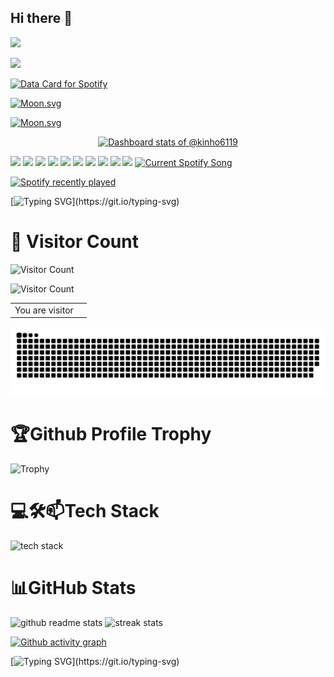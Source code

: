 ## Hi there 👋

![](https://github.com/kinho6119/kinho6119/raw/main/github-header-image.png)

![](https://github-contributor-stats.vercel.app/api?username=kinho6119&limit=5&theme=dark&combine_all_yearly_contributions=true)



<a href="https://data-card-for-spotify.herokuapp.com/card?user_id=31gzoeut7lw4cz7v54tofk4f6m3i">
  <img src="https://data-card-for-spotify.herokuapp.com/api/card?user_id=31gzoeut7lw4cz7v54tofk4f6m3i" alt="Data Card for Spotify">
</a>

[![Moon.svg](https://dday-widget.minung.dev/widget?theme=theme2&text=New%20Year%20%F0%9F%99%82&date=2024-01-01&startDate=2023-01-01)](https://dday-widget.minung.dev)

[![Moon.svg](https://moon-svg.minung.dev/moon.svg?date=1997-07-23&size=200&theme=ray&rotate=0)](https://moon-svg.minung.dev)

<a href="https://next.ossinsight.io/widgets/official/compose-user-dashboard-stats?user_id=109323159" target="_blank" style="display: block" align="center">
  <picture>
    <source media="(prefers-color-scheme: dark)" srcset="https://next.ossinsight.io/widgets/official/compose-user-dashboard-stats/thumbnail.png?user_id=109323159&image_size=auto&color_scheme=dark" width="771" height="auto">
    <img alt="Dashboard stats of @kinho6119" src="https://next.ossinsight.io/widgets/official/compose-user-dashboard-stats/thumbnail.png?user_id=109323159&image_size=auto&color_scheme=light" width="771" height="auto">
  </picture>
</a>

<!-- Made with [OSS Insight](https://ossinsight.io/) -->

![](http://github-profile-summary-cards.vercel.app/api/cards/profile-details?username=kinho6119&theme=github)
![](http://github-profile-summary-cards.vercel.app/api/cards/productive-time?username=kinho6119&theme=github&utcOffset=8)
![](http://github-profile-summary-cards.vercel.app/api/cards/profile-details?username=kinho6119&theme=github_dark)
![](http://github-profile-summary-cards.vercel.app/api/cards/productive-time?username=kinho6119&theme=github_dark&utcOffset=8)
![](http://github-profile-summary-cards.vercel.app/api/cards/profile-details?username=kinho6119&theme=dark)
![](http://github-profile-summary-cards.vercel.app/api/cards/stats?username=kinho6119&theme=dark)
![](http://github-profile-summary-cards.vercel.app/api/cards/stats?username=vn7n24fzkq&theme=algolia)
![](http://github-profile-summary-cards.vercel.app/api/cards/profile-details?username=vn7n24fzkq&theme=vue)
![](http://github-profile-summary-cards.vercel.app/api/cards/stats?username=vn7n24fzkq&theme=vue)
![](http://github-profile-summary-cards.vercel.app/api/cards/productive-time?username=vn7n24fzkq&theme=vue&utcOffset=8)
<a href="https://open.spotify.com/user/31gzoeut7lw4cz7v54tofk4f6m3i">
  <picture>
    <source media="(prefers-color-scheme: light), (prefers-color-scheme: no-preference)" srcset="https://kinho6119.pythonanywhere.com?theme=light&scan=true&spin=true" />
    <source media="(prefers-color-scheme: dark)" srcset="https://kinho6119.pythonanywhere.com?theme=dark&scan=true&spin=true" />
    <img alt="Current Spotify Song" src="https://kinho6119.pythonanywhere.com?theme=light&scan=true&spin=true" /> <!-- https://github.com/kinho6119/Spotify-Readme -->
  </picture>
</a>


[![Spotify recently played](https://spotify-recently-played-readme.vercel.app/api?user=31gzoeut7lw4cz7v54tofk4f6m3i)](https://open.spotify.com/user/31gzoeut7lw4cz7v54tofk4f6m3i)


[![Typing SVG](https://readme-typing-svg.demolab.com?font=Fira+Code&size=30&duration=1000&pause=1000&color=1ED760&background=00000000&center=true%C2%A0%E7%9C%9F%E7%9A%84&vCenter=true%C2%A0%E7%9C%9F%E7%9A%84&repeat=true%C2%A0%E7%9C%9F%E7%9A%84&random=false%C2%A0%E9%94%99%E8%AF%AF%E7%9A%84&width=435&lines=Welcome+to+my+GitHub+profile!)](https://git.io/typing-svg)

# 👣 Visitor Count
<img src="https://komarev.com/ghpvc/?username=kinho6119&color=1ED760&style=for-the-badge&label=You+are+visitor" alt="Visitor Count" width="200" height="50">

![Visitor Count](https://profile-counter.glitch.me/kinho6119/count.svg)


<table>
  <tr>
    <td>You are visitor</td>
    <td><img src="https://profile-counter.glitch.me/kinho6119/count.svg" alt="" /></td>
  </tr>
</table>

<picture>
  <source media="(prefers-color-scheme: dark)" srcset="https://raw.githubusercontent.com/kinho6119/kinho6119/output/github-contribution-grid-snake-dark.svg">
  <source media="(prefers-color-scheme: light), (prefers-color-scheme: no-preference)" srcset="https://raw.githubusercontent.com/kinho6119/kinho6119/output/github-contribution-grid-snake.svg">
  <img alt="github contribution grid snake animation" src="https://raw.githubusercontent.com/kinho6119/kinho6119/output/github-contribution-grid-snake.svg">
</picture>


# 🏆Github Profile Trophy
![Trophy](https://github-profile-trophy.vercel.app/?username=kinho6119&theme=onedark&no-bg=true&column=-1&no-frame=true)


# 💻🛠📫Tech Stack
<picture>
  <source srcset="https://github.com/kinho6119/kinho6119/raw/main/skill-icons-dark.svg" media="(prefers-color-scheme: dark)" />
  <source srcset="https://github.com/kinho6119/kinho6119/raw/main/skill-icons-light.svg" media="(prefers-color-scheme: light), (prefers-color-scheme: no-preference)" />
  <img alt="tech stack" src="https://github.com/kinho6119/kinho6119/raw/main/skill-icons-light.svg" />
</picture>

# 📊GitHub Stats
<picture>
  <source srcset="https://github-readme-stats.vercel.app/api?username=kinho6119&hide_border=true&show_icons=true&theme=vue-dark&title_color=1ED760&icon_color=1ED760&bg_color=00000000" media="(prefers-color-scheme: dark)" />
  <source srcset="https://github-readme-stats.vercel.app/api?username=kinho6119&hide_border=true&show_icons=true&theme=vue&title_color=1ED760&icon_color=1ED760&bg_color=00000000" media="(prefers-color-scheme: light), (prefers-color-scheme: no-preference)" />
  <img alt="github readme stats" src="https://github-readme-stats.vercel.app/api?username=kinho6119&hide_border=true&show_icons=true&theme=vue&title_color=1ED760&icon_color=1ED760&bg_color=00000000" />
</picture>

<picture>
  <source srcset="https://streak-stats.demolab.com/?user=kinho6119&hide_border=true&border=E4E2E3&theme=github-dark&background=00000000&fire=1ED760" media="(prefers-color-scheme: dark)" />
  <source srcset="https://streak-stats.demolab.com/?user=kinho6119&hide_border=true&border=E4E2E3&theme=github-light&background=00000000&dates=1ED760" media="(prefers-color-scheme: light), (prefers-color-scheme: no-preference)" />
  <img alt="streak stats" src="https://streak-stats.demolab.com/?user=kinho6119&hide_border=true&border=E4E2E3&theme=github-light&background=00000000&dates=1ED760" />
</picture>


[![Github activity graph](https://github-readme-activity-graph.vercel.app/graph?username=kinho6119&hide_border=true&theme=github-compact&area=true)](https://github.com/ashutosh00710/github-readme-activity-graph)


[![Typing SVG](https://readme-typing-svg.demolab.com?font=Fira+Code&size=30&duration=1000&pause=1000&color=1ED760&background=00000000&center=false&vCenter=false&multiline=true&repeat=false&random=false&width=520&height=230&separator=%3D&lines=%23include+%3Cstdio.h%3E%3Dint+main(void)%3D%7B%3D&nbsp;&nbsp;&nbsp;&nbsp;printf(%22Hello+World!%5Cn%22);%3D&nbsp;&nbsp;&nbsp;&nbsp;return+0;%3D%7D)](https://git.io/typing-svg)



<!--
**kinho6119/kinho6119** is a ✨ _special_ ✨ repository because its `README.md` (this file) appears on your GitHub profile.

Here are some ideas to get you started:

- 🔭 I’m currently working on ...
- 🌱 I’m currently learning ...
- 👯 I’m looking to collaborate on ...
- 🤔 I’m looking for help with ...
- 💬 Ask me about ...
- 📫 How to reach me: ...
- 😄 Pronouns: ...
- ⚡ Fun fact: ...
-->
